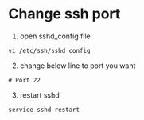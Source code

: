 # Change ssh port

1. open sshd_config file
```
vi /etc/ssh/sshd_config
```

2. change below line to port you want
```
# Port 22
```

3. restart sshd
```
service sshd restart
```